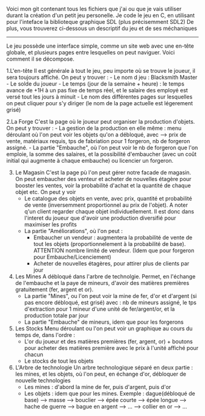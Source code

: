 Voici mon git contenant tous les fichiers que j'ai ou que je vais utiliser durant la création d'un petit jeu personelle.
Je code le jeu en C, en utilisant pour l'inteface la biblioteque graphique SDL (plus précisemment SDL2)
De plus, vous trouverez ci-dessous un descriptif du jeu et de ses méchaniques


--------------------------------------------------------------------------------------------------------------------------------------------------------

Le jeu possède une interface simple, comme un site web avec une en-tête globale, et plusieurs pages entre lesquelles on peut naviguer.
Voici comment il se décompose.

1.L'en-tête
  Il est générale à tout le jeu, peu importe où se trouve le joueur, il sera toujours affiché. On peut y trouver :
    - Le nom d jeu : Blacksmith Master
    - Le solde du joueur
    - Le temps (jour de la semaine + heure) : le temps avance de +1H à un pas fixe de temps réel, et le salaire des employé est versé tout les jours à minuit
    - Le nom des différentes pages sur lesquelles on peut cliquer pour s'y diriger (le nom de la page actuelle est légerement grisé)

2.La Forge
  C'est la page où le joueur peut organiser la production d'objets. On peut y trouver :
    - La gestion de la production en elle même : menu déroulant où l'on peut voir les objets qu'on a débloqué, avec --> prix de vente, matériaux requis, tps de fabriation pour 1 forgeron, nb de forgeron assigné.
    - La partie "Embauche", où l'on peut voir le nb de forgeron que l'on emploie, la somme des salaires, et la possibilité d'embaucher (avec un coût initial qui augmente à chaque embauche) ou licencier un forgeron.

3. Le Magasin
  C'est la page pù l'on peut gérer notre facade de magasin. On peut embaucher des venteur et acheter de nouvelles étagère pour booster les ventes, voir la probabilité d'achat et la quantité de chaque objet etc. On peut y voir
    - Le catalogue des objets en vente, avec prix, quantité et probabilité de vente (inversemment proportionnel au prix de l'objet). A noter q'un client regarder chaque objet individuellement. Il est donc dans l'interet du
        joueur que d'avoir une production diversifié pour maximiser les profits
   - La partie "Améliorations", où l'on peut :
       - Embaucher un vendeur : augmentera la probabilité de vente de tout les objets (proportionnelement à la probabilité de base). ATTENTION nombre limité de vendeur. (Idem que pour forgeron pour Embauche/Licenciement)
       - Acheter de nouvelles étagères, pour attirer plus de clients par jour
4. Les Mines
   A débloqué dans l'arbre de technolgie. Permet, en l'échange de l'embauche et la paye de mineurs, d'avoir des matières premières gratuitement (fer, argent et or).
     - La partie "Mines", ou l'on peut voir la mine de fer, d'or et d'argent (si pas encore débloqué, est grisé) avec : nb de mineurs assigné, le tps d'extraction pour 1 mineur d'une unité de fer/argent/or, et la production
         totale par jour
    - La partie "Embauche" de mineurs, idem que pour les forgerons
5. Les Stocks
   Menu déroulant ou l'on peut voir un graphique au cours du temps de, dans l'ordre :
     - L'or du joueur et des matières premières (fer, argent, or) + boutons pour acheter des matières première avec le prix à l'unité affiché pour chacun
     - Le stocks de tout les objets
6. L'Arbre de technologie
  Un arbre technologique séparé en deux partie : les mines, et les objets, où l'on peut, en échange d'or, débloquer de nouvelle technologies
    - Les mines : d'abord la mine de fer, puis d'argent, puis d'or
    - Les objets : idem que pour les mines. Exemple : dague(débloqué de base) --> masse --> bouclier --> épée courte --> épée longue --> hache de guerre --> bague en argent --> ... --> collier en or --> ...
